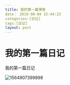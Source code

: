 ```yaml
---
title: 我的第一篇博客
date： 2019-08-04 15:44:23
categories:[日记]
tags:[日记]
layout: post
---
```


# 我的第一篇日记

我的第一篇日记

![1564907399898](C:\youyulab\gitblog\eric6666.github.io\assets\images\blog\1564907399898.png)